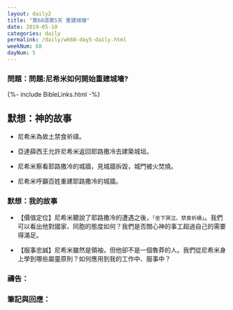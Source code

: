 ```yaml
---
layout: daily2
title: "第68週第5天 重建城墻"
date: 2019-05-10
categories: daily
permalink: /daily/wk68-day5-daily.html
weekNum: 68
dayNum: 5
---
```


### 問題：問題:尼希米如何開始重建城墻?
 
{%- include BibleLinks.html -%}

## 默想：神的故事
+ 尼希米為故土禁食祈禱。

+ 亞達薛西王允許尼希米返回耶路撒冷去建築城垣。

+ 尼希米察看耶路撒冷的城牆，見城牆拆毀，城門被火焚燒。

+ 尼希米呼籲百姓重建耶路撒冷的城牆。

### 默想：我的故事
+ 【價值定位】尼希米聽說了耶路撒冷的遭遇之後，`「坐下哭泣、禁食祈禱」`。我們可以看出他對國家、同胞的態度如何？我們是否關心神的事工超過自己的需要得滿足。

+ 【服事忠誠】尼希米雖然是領袖，但他卻不是一個魯莽的人。我們從尼希米身上學到哪些屬靈原則？如何應用到我的工作中、服事中？

### 禱告：

### 筆記與回應：
